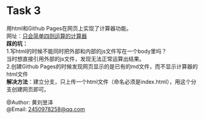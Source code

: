 # Task 3

用html和Github Pages在网页上实现了计算器功能。  
网址：[只会简单四则运算的计算器](https://tingfeng36.github.io/P-2024-plan/)  
**踩的坑：**  
1.写html的时候不能同时把外部和内部的js文件写在一个body里吗？  
  当时想直接引用外部的js文件，发现无法正常运算出结果。  
2.创建Github Pages的时候发现网页显示的是已有的md文件，而不显示计算器的html文件  
**解决方法**：建立分支，只上传一个html文件（命名必须是index.html），用这个分支创建网页即可。

@Author: 黄刘昱泽  
@Email: 2450978258@qq.com 
